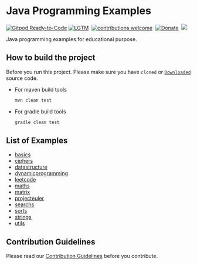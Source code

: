 # Java Programming Examples

[![Gitpod Ready-to-Code](https://img.shields.io/badge/Gitpod-Ready--to--Code-blue?logo=gitpod)](https://gitpod.io/#https://github.com/examplehub/Java)
[![LGTM](https://img.shields.io/lgtm/alerts/github/examplehub/Java.svg?label=LGTM&logo=LGTM&style=flat-square)](https://lgtm.com/projects/g/examplehub/Java/alerts)&nbsp;
[![contributions welcome](https://img.shields.io/static/v1.svg?label=Contributions&message=Welcome&color=0059b3&style=flat-square)](https://github.com/examplehub/Java/blob/master/CONTRIBUTING.md)&nbsp;
[![Donate](https://img.shields.io/badge/Donate-PayPal-green.svg?logo=paypal&style=flat-square)](https://paypal.me/duyuanchao?locale.x=en_US)&nbsp;
![](https://img.shields.io/github/repo-size/examplehub/Java.svg?label=Repo%20size&style=flat-square)&nbsp;

Java programming examples for educational purpose.

## How to build the project
Before you run this project. Please make sure you have `cloned` or [`Downloaded`](https://github.com/examplehub/Java/archive/master.zip) source code.

* For maven build tools
    ``` bash
    mvn clean test
    ```
* For gradle build tools
    ``` bash
    gradle clean test
    ```

## List of Examples
* [basics](https://github.com/examplehub/Java/tree/master/src/main/java/com/examplehub/basics)
* [ciphers](https://github.com/examplehub/Java/tree/master/src/main/java/com/examplehub/ciphers)
* [datastructure](https://github.com/examplehub/Java/tree/master/src/main/java/com/examplehub/datastructures)
* [dynamicprogramming](https://github.com/examplehub/Java/tree/master/src/main/java/com/examplehub/dynamicprogramming)
* [leetcode](https://github.com/examplehub/Java/tree/master/src/main/java/com/examplehub/leetcode)
* [maths](https://github.com/examplehub/Java/tree/master/src/main/java/com/examplehub/maths)
* [matrix](https://github.com/examplehub/Java/tree/master/src/main/java/com/examplehub/matrix)
* [projecteuler](https://github.com/examplehub/Java/tree/master/src/main/java/com/examplehub/projecteuler)
* [searchs](https://github.com/examplehub/Java/tree/master/src/main/java/com/examplehub/searches)
* [sorts](https://github.com/examplehub/Java/tree/master/src/main/java/com/examplehub/sorts)
* [strings](https://github.com/examplehub/Java/tree/master/src/main/java/com/examplehub/strings)
* [utils](https://github.com/examplehub/Java/tree/master/src/main/java/com/examplehub/utils)


## Contribution Guidelines
Please read our [Contribution Guidelines](https://github.com/examplehub/Java/blob/master/CONTRIBUTING.md) before you contribute.
